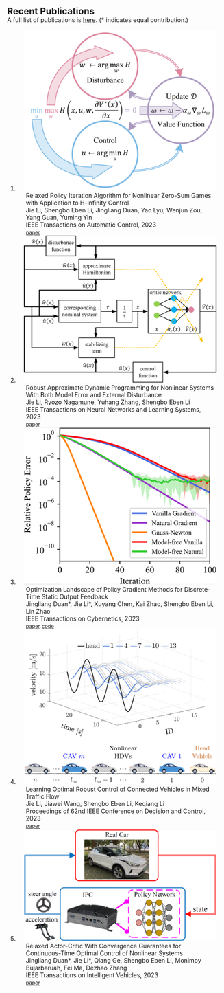 <h2 id="publications" style="margin: 2px 0px -15px;">Recent Publications</h2>

<p>A full list of publications is <a href="assets/files/publications.pdf" target="_blank">here</a>. (* indicates equal contribution.)</p>

<div class="publications">
<ol class="bibliography">

<li>
<div class="pub-row">

  <div class="col-sm-3 abbr" style="position: relative;padding-right: 15px;padding-left: 15px;">
    <img src="assets/img/relaxed_policy_iteration_algorithm.png" class="teaser img-fluid z-depth-1">
  </div>

  <div class="col-sm-9" style="position: relative;padding-right: 15px;padding-left: 20px;">
    <div class="title">Relaxed Policy Iteration Algorithm for Nonlinear Zero-Sum Games with Application to H-infinity Control</div>
    <div class="author">Jie Li, Shengbo Eben Li, Jingliang Duan, Yao Lyu, Wenjun Zou, Yang Guan, Yuming Yin</div>
    <div class="periodical">IEEE Transactions on Automatic Control, 2023</div>
    <div class="links">
      <a href="assets/files/Relaxed_Policy_Iteration_Algorithm_for_Nonlinear_Zero-Sum_Games_With_Application_to_H-Infinity_Control.pdf" class="btn btn-sm z-depth-0" role="button" target="_blank" style="font-size:12px;">paper</a>
    </div>
  </div>
</div>
</li>

<li>
<div class="pub-row">

  <div class="col-sm-3 abbr" style="position: relative;padding-right: 15px;padding-left: 15px;">
    <img src="assets/img/schematic.png" class="teaser img-fluid z-depth-1">
  </div>

  <div class="col-sm-9" style="position: relative;padding-right: 15px;padding-left: 20px;">
    <div class="title">Robust Approximate Dynamic Programming for Nonlinear Systems With Both Model Error and External Disturbance</div>
    <div class="author">Jie Li, Ryozo Nagamune, Yuhang Zhang, Shengbo Eben Li</div>
    <div class="periodical">IEEE Transactions on Neural Networks and Learning Systems, 2023</div>
    <div class="links">
      <a href="assets/files/Robust_Approximate_Dynamic_Programming_for_Nonlinear_Systems_With_Both_Model_Error_and_External_Disturbance.pdf" class="btn btn-sm z-depth-0" role="button" target="_blank" style="font-size:12px;">paper</a>
    </div>
  </div>
</div>
</li>

<li>
<div class="pub-row">

  <div class="col-sm-3 abbr" style="position: relative;padding-right: 15px;padding-left: 15px;">
    <img src="assets/img/policy_error_eg2.png" class="teaser img-fluid z-depth-1">
  </div>

  <div class="col-sm-9" style="position: relative;padding-right: 15px;padding-left: 20px;">
    <div class="title">Optimization Landscape of Policy Gradient Methods for Discrete-Time Static Output Feedback</div>
    <div class="author">Jingliang Duan*, Jie Li*, Xuyang Chen, Kai Zhao, Shengbo Eben Li, Lin Zhao</div>
    <div class="periodical">IEEE Transactions on Cybernetics, 2023</div>
    <div class="links">
      <a href="assets/files/Optimization_Landscape_of_Policy_Gradient_Methods_for_Discrete-Time_Static_Output_Feedback.pdf" class="btn btn-sm z-depth-0" role="button" target="_blank" style="font-size:12px;">paper</a>
      <a href="https://github.com/jieli18/sof" class="btn btn-sm z-depth-0" role="button" target="_blank" style="font-size:12px;">code</a>
    </div>
  </div>
</div>
</li>

<li>
<div class="pub-row">

  <div class="col-sm-3 abbr" style="position: relative;padding-right: 15px;padding-left: 15px;">
    <img src="assets/img/mixed_traffic_flow.png" class="teaser img-fluid z-depth-1">
  </div>

  <div class="col-sm-9" style="position: relative;padding-right: 15px;padding-left: 20px;">
    <div class="title">Learning Optimal Robust Control of Connected Vehicles in Mixed Traffic Flow</div>
    <div class="author">Jie Li, Jiawei Wang, Shengbo Eben Li, Keqiang Li</div>
    <div class="periodical">Proceedings of 62nd IEEE Conference on Decision and Control, 2023</div>
    <div class="links">
      <a href="assets/files/Learning_Optimal_Robust_Control_of_Connected_Vehicles_in_Mixed_Traffic_Flow.pdf" class="btn btn-sm z-depth-0" role="button" target="_blank" style="font-size:12px;">paper</a>
    </div>
  </div>
</div>
</li>

<li>
<div class="pub-row">

  <div class="col-sm-3 abbr" style="position: relative;padding-right: 15px;padding-left: 15px;">
    <img src="assets/img/real_vehicle_test_pipeline.png" class="teaser img-fluid z-depth-1">
  </div>

  <div class="col-sm-9" style="position: relative;padding-right: 15px;padding-left: 20px;">
    <div class="title">Relaxed Actor-Critic With Convergence Guarantees for Continuous-Time Optimal Control of Nonlinear Systems</div>
    <div class="author">Jingliang Duan*, Jie Li*, Qiang Ge, Shengbo Eben Li, Monimoy Bujarbaruah, Fei Ma, Dezhao Zhang</div>
    <div class="periodical">IEEE Transactions on Intelligent Vehicles, 2023</div>
    <div class="links">
      <a href="assets/files/Relaxed_Actor-Critic_With_Convergence_Guarantees_for_Continuous-Time_Optimal_Control_of_Nonlinear_Systems.pdf" class="btn btn-sm z-depth-0" role="button" target="_blank" style="font-size:12px;">paper</a>
    </div>
  </div>
</div>
</li>

<br>

</ol>
</div>
